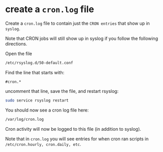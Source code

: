 # create a `cron.log` file

Create a `cron.log` file to contain just the `CRON entries` that show up in `syslog`. 

Note that CRON jobs will still show up in syslog if you follow the following directions.

Open the file

```bash
/etc/rsyslog.d/50-default.conf
```
  
Find the line that starts with:

   `#cron.*`

uncomment that line, save the file, and restart rsyslog:

```bash
sudo service rsyslog restart
```

You should now see a cron log file here:

```bash
/var/log/cron.log
```
   
Cron activity will now be logged to this file (in addition to syslog).

Note that in `cron.log` you will see entries for when cron ran scripts in `/etc/cron.hourly, cron.daily, etc`. 

